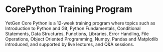 # CorePython Training Program
YetGen Core Python is a 12-week training program where topics such as Introduction to Python and Git, Python Fundamentals, Conditional Statements, Data Structures, Functions, Libraries, Error Handling, File Operations, Object Oriented Programming, Numpy, Pandas and Matplotlib introduced, and supported by live lectures, and Q&A sessions.
